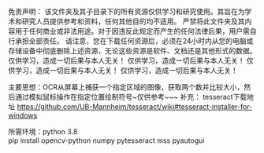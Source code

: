 免责声明：
该文件夹及其子目录下的所有资源仅供学习和研究使用。其旨在为学术和研究人员提供参考和资料，任何其他目的均不适用。
严禁将此文件夹及其内容用于任何商业或非法用途。对于因违反此规定而产生的任何法律后果，用户需自行承担全部责任。
请注意，您在下载任何资源后，必须在24小时内从您的电脑或存储设备中彻底删除上述资源，无论这些资源是软件、文档还是其他形式的数据。
仅供学习，造成一切后果与本人无关！
仅供学习，造成一切后果与本人无关！
仅供学习，造成一切后果与本人无关！
仅供学习，造成一切后果与本人无关！

主要思想：OCR从屏幕上捕获一个指定区域的图像，获取两个数并比较大小，然后通过模拟鼠标操作在指定位置绘制符号~仅供参考~~~
补充：
tesseract下载地址
https://github.com/UB-Mannheim/tesseract/wiki#tesseract-installer-for-windows

所需环境：python 3.8   
pip install opencv-python numpy pytesseract mss pyautogui
